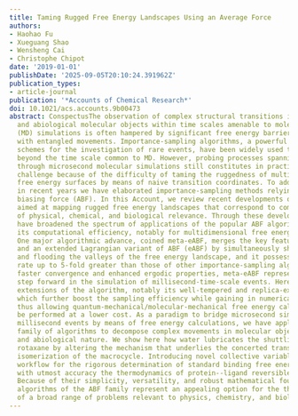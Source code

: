 ```yaml
---
title: Taming Rugged Free Energy Landscapes Using an Average Force
authors:
- Haohao Fu
- Xueguang Shao
- Wensheng Cai
- Christophe Chipot
date: '2019-01-01'
publishDate: '2025-09-05T20:10:24.391962Z'
publication_types:
- article-journal
publication: '*Accounts of Chemical Research*'
doi: 10.1021/acs.accounts.9b00473
abstract: ConspectusThe observation of complex structural transitions in biological
  and abiological molecular objects within time scales amenable to molecular dynamics
  (MD) simulations is often hampered by significant free energy barriers associated
  with entangled movements. Importance-sampling algorithms, a powerful class of numerical
  schemes for the investigation of rare events, have been widely used to extend simulations
  beyond the time scale common to MD. However, probing processes spanning milliseconds
  through microsecond molecular simulations still constitutes in practice a daunting
  challenge because of the difficulty of taming the ruggedness of multidimensional
  free energy surfaces by means of naive transition coordinates. To address this limitation,
  in recent years we have elaborated importance-sampling methods relying on an adaptive
  biasing force (ABF). In this Account, we review recent developments of algorithms
  aimed at mapping rugged free energy landscapes that correspond to complex processes
  of physical, chemical, and biological relevance. Through these developments, we
  have broadened the spectrum of applications of the popular ABF algorithm while improving
  its computational efficiency, notably for multidimensional free energy calculations.
  One major algorithmic advance, coined meta-eABF, merges the key features of metadynamics
  and an extended Lagrangian variant of ABF (eABF) by simultaneously shaving the barriers
  and flooding the valleys of the free energy landscape, and it possesses a convergence
  rate up to 5-fold greater than those of other importance-sampling algorithms. Through
  faster convergence and enhanced ergodic properties, meta-eABF represents a significant
  step forward in the simulation of millisecond-time-scale events. Here we introduce
  extensions of the algorithm, notably its well-tempered and replica-exchange variants,
  which further boost the sampling efficiency while gaining in numerical stability,
  thus allowing quantum-mechanical/molecular-mechanical free energy calculations to
  be performed at a lower cost. As a paradigm to bridge microsecond simulations to
  millisecond events by means of free energy calculations, we have applied the ABF
  family of algorithms to decompose complex movements in molecular objects of biological
  and abiological nature. We show here how water lubricates the shuttling of an amide-based
  rotaxane by altering the mechanism that underlies the concerted translation and
  isomerization of the macrocycle. Introducing novel collective variables in a computational
  workflow for the rigorous determination of standard binding free energies, we predict
  with utmost accuracy the thermodynamics of protein--ligand reversible association.
  Because of their simplicity, versatility, and robust mathematical foundations, the
  algorithms of the ABF family represent an appealing option for the theoretical investigation
  of a broad range of problems relevant to physics, chemistry, and biology.
---
```

